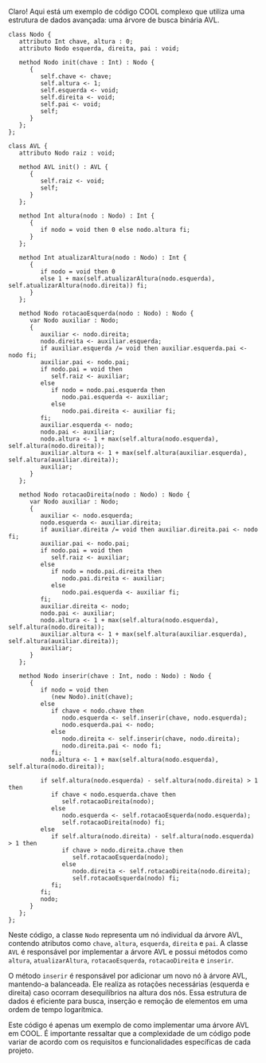 Claro! Aqui está um exemplo de código COOL complexo que utiliza uma estrutura de dados avançada: uma árvore de busca binária AVL.

```cool
class Nodo {
   attributo Int chave, altura : 0;
   attributo Nodo esquerda, direita, pai : void;

   method Nodo init(chave : Int) : Nodo {
      {
         self.chave <- chave;
         self.altura <- 1;
         self.esquerda <- void;
         self.direita <- void;
         self.pai <- void;
         self;
      }
   };
};

class AVL {
   attributo Nodo raiz : void;

   method AVL init() : AVL {
      {
         self.raiz <- void;
         self;
      }
   };

   method Int altura(nodo : Nodo) : Int {
      {
         if nodo = void then 0 else nodo.altura fi;
      }
   };

   method Int atualizarAltura(nodo : Nodo) : Int {
      {
         if nodo = void then 0
         else 1 + max(self.atualizarAltura(nodo.esquerda), self.atualizarAltura(nodo.direita)) fi;
      }
   };

   method Nodo rotacaoEsquerda(nodo : Nodo) : Nodo {
      var Nodo auxiliar : Nodo;
      {
         auxiliar <- nodo.direita;
         nodo.direita <- auxiliar.esquerda;
         if auxiliar.esquerda /= void then auxiliar.esquerda.pai <- nodo fi;
         auxiliar.pai <- nodo.pai;
         if nodo.pai = void then
            self.raiz <- auxiliar;
         else
            if nodo = nodo.pai.esquerda then
               nodo.pai.esquerda <- auxiliar;
            else
               nodo.pai.direita <- auxiliar fi;
         fi;
         auxiliar.esquerda <- nodo;
         nodo.pai <- auxiliar;
         nodo.altura <- 1 + max(self.altura(nodo.esquerda), self.altura(nodo.direita));
         auxiliar.altura <- 1 + max(self.altura(auxiliar.esquerda), self.altura(auxiliar.direita));
         auxiliar;
      }
   };

   method Nodo rotacaoDireita(nodo : Nodo) : Nodo {
      var Nodo auxiliar : Nodo;
      {
         auxiliar <- nodo.esquerda;
         nodo.esquerda <- auxiliar.direita;
         if auxiliar.direita /= void then auxiliar.direita.pai <- nodo fi;
         auxiliar.pai <- nodo.pai;
         if nodo.pai = void then
            self.raiz <- auxiliar;
         else
            if nodo = nodo.pai.direita then
               nodo.pai.direita <- auxiliar;
            else
               nodo.pai.esquerda <- auxiliar fi;
         fi;
         auxiliar.direita <- nodo;
         nodo.pai <- auxiliar;
         nodo.altura <- 1 + max(self.altura(nodo.esquerda), self.altura(nodo.direita));
         auxiliar.altura <- 1 + max(self.altura(auxiliar.esquerda), self.altura(auxiliar.direita));
         auxiliar;
      }
   };

   method Nodo inserir(chave : Int, nodo : Nodo) : Nodo {
      {
         if nodo = void then
            (new Nodo).init(chave);
         else
            if chave < nodo.chave then
               nodo.esquerda <- self.inserir(chave, nodo.esquerda);
               nodo.esquerda.pai <- nodo;
            else
               nodo.direita <- self.inserir(chave, nodo.direita);
               nodo.direita.pai <- nodo fi;
            fi;
         nodo.altura <- 1 + max(self.altura(nodo.esquerda), self.altura(nodo.direita));

         if self.altura(nodo.esquerda) - self.altura(nodo.direita) > 1 then
            if chave < nodo.esquerda.chave then
               self.rotacaoDireita(nodo);
            else
               nodo.esquerda <- self.rotacaoEsquerda(nodo.esquerda);
               self.rotacaoDireita(nodo) fi;
         else
            if self.altura(nodo.direita) - self.altura(nodo.esquerda) > 1 then
               if chave > nodo.direita.chave then
                  self.rotacaoEsquerda(nodo);
               else
                  nodo.direita <- self.rotacaoDireita(nodo.direita);
                  self.rotacaoEsquerda(nodo) fi;
            fi;
         fi;
         nodo;
      }
   };
};
```

Neste código, a classe `Nodo` representa um nó individual da árvore AVL, contendo atributos como `chave`, `altura`, `esquerda`, `direita` e `pai`. A classe `AVL` é responsável por implementar a árvore AVL e possui métodos como `altura`, `atualizarAltura`, `rotacaoEsquerda`, `rotacaoDireita` e `inserir`.

O método `inserir` é responsável por adicionar um novo nó à árvore AVL, mantendo-a balanceada. Ele realiza as rotações necessárias (esquerda e direita) caso ocorram desequilíbrios na altura dos nós. Essa estrutura de dados é eficiente para busca, inserção e remoção de elementos em uma ordem de tempo logarítmica.

Este código é apenas um exemplo de como implementar uma árvore AVL em COOL. É importante ressaltar que a complexidade de um código pode variar de acordo com os requisitos e funcionalidades específicas de cada projeto.